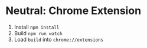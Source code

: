 # Neutral: Chrome Extension

1. Install `npm install`
2. Build `npm run watch`
2. Load `build` into `chrome://extensions`
